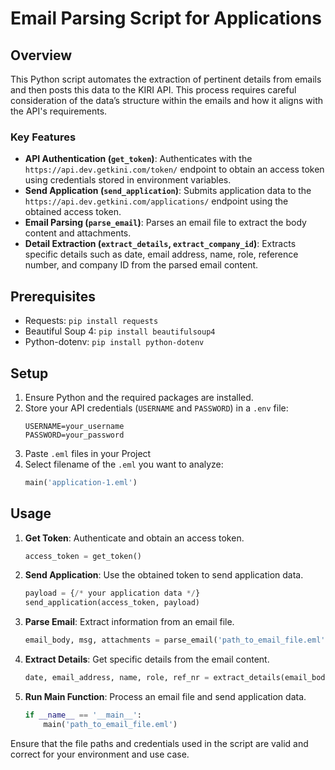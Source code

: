 # Email Parsing Script for Applications

## Overview

This Python script automates the extraction of pertinent details from emails and then posts this data to the KIRI API. This process requires careful consideration of the data’s structure within the emails and how it aligns with the API's requirements.

### Key Features

- **API Authentication (`get_token`)**: Authenticates with the `https://api.dev.getkini.com/token/` endpoint to obtain an access token using credentials stored in environment variables.
- **Send Application (`send_application`)**: Submits application data to the `https://api.dev.getkini.com/applications/` endpoint using the obtained access token.
- **Email Parsing (`parse_email`)**: Parses an email file to extract the body content and attachments.
- **Detail Extraction (`extract_details`, `extract_company_id`)**: Extracts specific details such as date, email address, name, role, reference number, and company ID from the parsed email content.

## Prerequisites

- Requests: `pip install requests`
- Beautiful Soup 4: `pip install beautifulsoup4`
- Python-dotenv: `pip install python-dotenv`

## Setup

1. Ensure Python and the required packages are installed.
2. Store your API credentials (`USERNAME` and `PASSWORD`) in a `.env` file:
   ```
   USERNAME=your_username
   PASSWORD=your_password
   ```
3. Paste `.eml` files in your Project
4. Select filename of the `.eml` you want to analyze:
   ```python
   main('application-1.eml')
   ``` 

## Usage

1. **Get Token**: Authenticate and obtain an access token.
   ```python
   access_token = get_token()
   ```
2. **Send Application**: Use the obtained token to send application data.
   ```python
   payload = {/* your application data */}
   send_application(access_token, payload)
   ```
3. **Parse Email**: Extract information from an email file.
   ```python
   email_body, msg, attachments = parse_email('path_to_email_file.eml')
   ```
4. **Extract Details**: Get specific details from the email content.
   ```python
   date, email_address, name, role, ref_nr = extract_details(email_body, msg['Subject'])
   ```
5. **Run Main Function**: Process an email file and send application data.
   ```python
   if __name__ == '__main__':
       main('path_to_email_file.eml')
   ```


Ensure that the file paths and credentials used in the script are valid and correct for your environment and use case.
